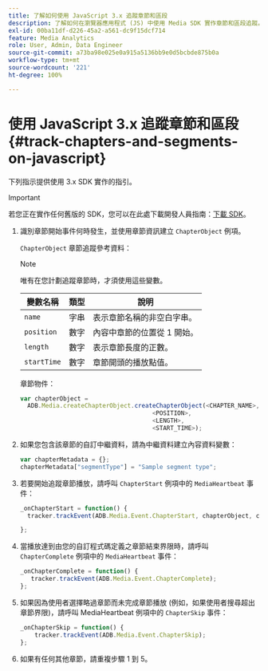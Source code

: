 ```yaml
---
title: 了解如何使用 JavaScript 3.x 追蹤章節和區段
description: 了解如何在瀏覽器應用程式 (JS) 中使用 Media SDK 實作章節和區段追蹤。
exl-id: 00ba11df-d226-45a2-a561-dc9f15dcf714
feature: Media Analytics
role: User, Admin, Data Engineer
source-git-commit: a73ba98e025e0a915a5136bb9e0d5bcbde875b0a
workflow-type: tm+mt
source-wordcount: '221'
ht-degree: 100%

---
```


# 使用 JavaScript 3.x 追蹤章節和區段{#track-chapters-and-segments-on-javascript}

下列指示提供使用 3.x SDK 實作的指引。

>[!IMPORTANT]
>
> 若您正在實作任何舊版的 SDK，您可以在此處下載開發人員指南：[下載 SDK](/help/getting-started/download-sdks.md)。

1. 識別章節開始事件何時發生，並使用章節資訊建立 `ChapterObject` 例項。

   `ChapterObject` 章節追蹤參考資料：

   >[!NOTE]
   >
   >唯有在您計劃追蹤章節時，才須使用這些變數。

   | 變數名稱 | 類型 | 說明 |
   | --- | --- | --- |
   | `name` | 字串 | 表示章節名稱的非空白字串。 |
   | `position` | 數字 | 內容中章節的位置從 1 開始。 |
   | `length` | 數字 | 表示章節長度的正數。 |
   | `startTime` | 數字 | 章節開頭的播放點值。 |

   章節物件：

   ```js
   var chapterObject =
     ADB.Media.createChapterObject.createChapterObject(<CHAPTER_NAME>,
                                        <POSITION>,
                                        <LENGTH>,
                                        <START_TIME>);
   ```

1. 如果您包含該章節的自訂中繼資料，請為中繼資料建立內容資料變數：

   ```js
   var chapterMetadata = {};
   chapterMetadata["segmentType"] = "Sample segment type";
   ```

1. 若要開始追蹤章節播放，請呼叫 `ChapterStart` 例項中的 `MediaHeartbeat` 事件：

   ```js
   _onChapterStart = function() {
     tracker.trackEvent(ADB.Media.Event.ChapterStart, chapterObject, chapterMetadata);
   
   };
   ```

1. 當播放達到由您的自訂程式碼定義之章節結束界限時，請呼叫 `ChapterComplete` 例項中的 `MediaHeartbeat` 事件：

   ```js
   _onChapterComplete = function() {
      tracker.trackEvent(ADB.Media.Event.ChapterComplete);
   };
   ```

1. 如果因為使用者選擇略過章節而未完成章節播放 (例如，如果使用者搜尋超出章節界限)，請呼叫 MediaHeartbeat 例項中的 `ChapterSkip` 事件：

   ```js
   _onChapterSkip = function() {
       tracker.trackEvent(ADB.Media.Event.ChapterSkip);
   };
   ```

1. 如果有任何其他章節，請重複步驟 1 到 5。
